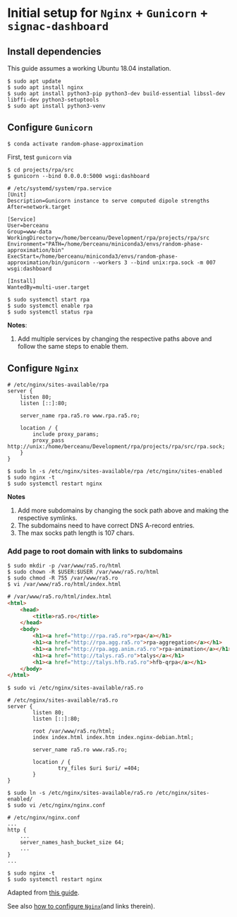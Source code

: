 # Initial setup for `Nginx` + `Gunicorn` + `signac-dashboard`

## Install dependencies

This guide assumes a working Ubuntu 18.04 installation.

```console
$ sudo apt update
$ sudo apt install nginx
$ sudo apt install python3-pip python3-dev build-essential libssl-dev libffi-dev python3-setuptools
$ sudo apt install python3-venv
```

## Configure `Gunicorn`

```console
$ conda activate random-phase-approximation
```

First, test `gunicorn` via

```console
$ cd projects/rpa/src
$ gunicorn --bind 0.0.0.0:5000 wsgi:dashboard
```

```
# /etc/systemd/system/rpa.service
[Unit]
Description=Gunicorn instance to serve computed dipole strengths
After=network.target

[Service]
User=berceanu
Group=www-data
WorkingDirectory=/home/berceanu/Development/rpa/projects/rpa/src
Environment="PATH=/home/berceanu/miniconda3/envs/random-phase-approximation/bin"
ExecStart=/home/berceanu/miniconda3/envs/random-phase-approximation/bin/gunicorn --workers 3 --bind unix:rpa.sock -m 007 wsgi:dashboard

[Install]
WantedBy=multi-user.target
```

```console
$ sudo systemctl start rpa
$ sudo systemctl enable rpa
$ sudo systemctl status rpa
```

**Notes**: 

1) Add multiple services by changing the respective paths above and follow the same steps to enable them.

## Configure `Nginx`

```
# /etc/nginx/sites-available/rpa
server {
    listen 80;
    listen [::]:80;

    server_name rpa.ra5.ro www.rpa.ra5.ro;

    location / {
        include proxy_params;
        proxy_pass http://unix:/home/berceanu/Development/rpa/projects/rpa/src/rpa.sock;
    }
}
```

```console
$ sudo ln -s /etc/nginx/sites-available/rpa /etc/nginx/sites-enabled
$ sudo nginx -t
$ sudo systemctl restart nginx
```

**Notes**

1) Add more subdomains by changing the sock path above and making the respective symlinks.
1) The subdomains need to have correct DNS A-record entries.
1) The max socks path length is 107 chars.

### Add page to root domain with links to subdomains

```console
$ sudo mkdir -p /var/www/ra5.ro/html
$ sudo chown -R $USER:$USER /var/www/ra5.ro/html
$ sudo chmod -R 755 /var/www/ra5.ro
$ vi /var/www/ra5.ro/html/index.html
```

```html
# /var/www/ra5.ro/html/index.html
<html>
    <head>
        <title>ra5.ro</title>
    </head>
    <body>
        <h1><a href="http://rpa.ra5.ro">rpa</a></h1>
        <h1><a href="http://rpa.agg.ra5.ro">rpa-aggregation</a></h1>
        <h1><a href="http://rpa.agg.anim.ra5.ro">rpa-animation</a></h1>
        <h1><a href="http://talys.ra5.ro">talys</a></h1>
        <h1><a href="http://talys.hfb.ra5.ro">hfb-qrpa</a></h1>
    </body>
</html>
```

```console
$ sudo vi /etc/nginx/sites-available/ra5.ro
```

```
# /etc/nginx/sites-available/ra5.ro
server {
        listen 80;
        listen [::]:80;

        root /var/www/ra5.ro/html;
        index index.html index.htm index.nginx-debian.html;

        server_name ra5.ro www.ra5.ro;

        location / {
                try_files $uri $uri/ =404;
        }
}
```

```console
$ sudo ln -s /etc/nginx/sites-available/ra5.ro /etc/nginx/sites-enabled/
$ sudo vi /etc/nginx/nginx.conf
```

```
# /etc/nginx/nginx.conf
...
http {
    ...
    server_names_hash_bucket_size 64;
    ...
}
...
```

```console
$ sudo nginx -t
$ sudo systemctl restart nginx
```

Adapted from [this guide](https://www.digitalocean.com/community/tutorials/how-to-serve-flask-applications-with-gunicorn-and-nginx-on-ubuntu-18-04).

See also [how to configure `Nginx`](https://www.digitalocean.com/community/tutorials/how-to-install-nginx-on-ubuntu-18-04)(and links therein).
